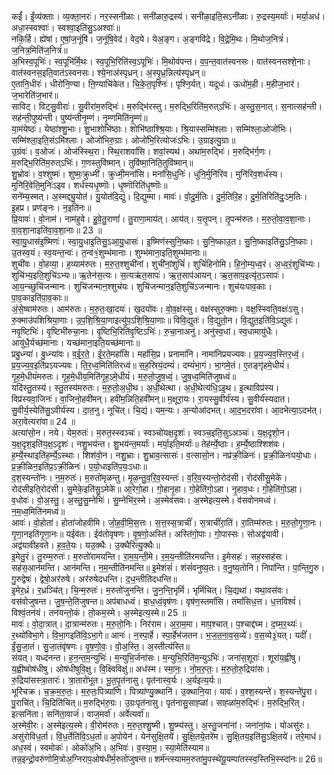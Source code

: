 

  
कईं॑। ईं॒व्य॑क्ताः। व्य॒क्ता॒नरः॑। नर॒स्सनी॑ळाः। सनी॑ळारु॒द्रस्य॑। सनी॑ळा॒इति॒सऽनी॑ळाः। रु॒द्रस्य॒मर्याः॑। मर्या॒अध॑। अधा॒स्स्वश्वाः॑। स्वश्वा॒इति॑सु॒ऽअश्वाः॑॥  
नकि॒र्हि। ह्ये॑षां। ए॒षां॒ज॒नूंषि॑। ज॒नूंषि॒वेद॑। वेद॒ये। येअ॒ङ्ग। अ॒ङ्गवि॑द्रे। वि॒द्रे॒मि॒थः। मि॒थोज॒नित्रं॑। ज॒नित्र॒मिति॑ज॒नित्रं॑॥  
अ॒भिस्व॒पूभिः॑। स्व॒पूभि॑र्मि॒थः। स्व॒पूभि॒रिति॑स्व॒ऽपूभिः॑। मि॒थोव॑पन्त। व॒प॒न्त॒वात॑स्वनसः। वात॑स्वनसश्शे॒नाः। वात॑स्वनस॒इति॒वात॑ऽस्वनसः। श्ये॒नाअ॑स्पृध्रन्। अ॒स्पृ॒ध्र॒न्नित्य॑स्पृध्रन्॥  
ए॒तानि॒धीरः॑। धीरो॑नि॒ण्या। ऩि॒ण्याचि॑केत। चि॒के॒त॒पृश्निः॑। पृश्नि॒र्यत्। यदूधः॑। ऊधो॑म॒ही। म॒हीज॒भार॑। ज॒भारेति॑ज॒भार॑॥  
साविट्। विट्सु॒वीराः॑। सु॒वीरा॑म॒रुद्भिः॑। म॒रुद्भि॑रस्तु। म॒रुद्भि॒रिति॑म॒रुत्ऽभिः॑। अ॒स्तु॒स॒नात्। स॒नात्सह॑न्ती। सह॑न्ती॒पुष्य॑न्ती। पुष्य॑न्तीनृ॒म्णं। नृ॒म्णमिति॑नृ॒म्णं॥  
या॒मंयेष्ठः॑। येष्ठा॑श्शु॒भाः। शु॒भाशोभि॑ष्ठाः। शोभि॑ष्ठाश्श्रि॒याः। श्रि॒यास्सम्मि॑श्लाः। सम्मि॑श्ला॒ओजो॑भिः। सम्मि॑श्ला॒इति॒संऽमि॑श्लाः। ओजो॑भिरु॒ग्राः। ओजो॑भि॒रित्योजः॑ऽभिः। उ॒ग्राइत्यु॒ग्राः॥  
उ॒ग्रंवः॑। व॒ओजः॑। ओज॑स्स्थि॒रा। स्थि॒राशवां॑सि। शवां॒स्यथ॑। अथा॑म॒रुद्भिः॑। म॒रुद्भि॑र्ग॒णः। म॒रुद्भि॒रिति॑म॒रुत्ऽभिः॑। ग॒णस्तुवि॑ष्मान्। तुवि॑ष्मा॒निति॒तुवि॑ष्मान्॥  
शु॒भ्रोवः॑। व॒श्शुष्मः॑। शुष्मः॒क्रुध्मी॑। क्रुध्मी॒मनां॑सि। मनां॑सि॒धुनिः॑। धुनि॒र्मुनि॑रिव। मुनि॑रिव॒शर्ध॑स्य। मुनि॑रि॒वेति॒मुनिः॑ऽइव। शर्ध॑स्यधृ॒ष्णॊः। धृ॒ष्णॊरिति॑धृ॒ष्णॊः॥  
सने॑म्य॒स्मत्। अ॒स्मद्द्यु॒योत॑। यु॒योत॑दि॒द्युं। दि॒द्युम्मा। मावः॑। वो॒दु॒र्म॒तिः। दु॒र्म॒तिरि॒ह। दु॒र्म॒तिरिति॑दुः॒ऽम॒तिः। इ॒हप्र। प्रण॑ङ्नः। न॒इति॑नः॥  
प्रि॒यावः॑। वो॒नाम॑। नाम॑हुवे। हु॒वे॒तु॒राणां॑। तु॒राणा॒माय॑त्। आय॑त्। य॒त्तृ॒पन्। तृ॒पन्म॑रुतः। म॒रु॒तो॒वा॒व॒शा॒नाः। वा॒व॒शा॒नाइति॑वा॒व॒शा॒नाः॥ 23 ॥  
स्वा॒यु॒धास॑इ॒ष्मिणः॑। स्वा॒यु॒धाइ॒तिसु॒ऽआ॒यु॒धासः॑। इ॒ष्मिण॑स्सुनि॒ष्काः। सु॒नि॒ष्काउ॒त। सु॒नि॒ष्काइति॑सु॒ऽनि॒ष्काः। उ॒तस्व॒यं। स्व॒यन्त॒न्वः॑। त॒न्व॑१॒॑शुम्भ॑मानाः। शुम्भ॑माना॒इति॒शुम्भ॑मानाः॥  
शुची॑वः। वो॒हव्या॒। ह॒व्याम॑रुतः। म॒रु॒त॒श्शुची॑नां। शुची॑नां॒शुचिं॑। शुचिं॑हिनोमि। हि॒नो॒म्य॒ध्व॒रं। अ॒ध्व॒रं॒शुचि॑भ्यः। शुचि॑भ्य॒इति॒शुचि॑ऽभ्यः॥ ऋ॒तेन॑स॒त्यः। स॒त्यऋ॑त॒सापः॑। ऋ॒त॒साप॑आयन्। ऋ॒त॒साप॒इत्यृ॑त॒ऽसापः॑। आ॒य॒न्च्छुचि॑जन्मानः। शुचि॑जन्मान॒श्शुच॑यः। शुचि॑जन्मान॒इति॒शुचि॑ऽजन्मानः। शुच॑यःपाव॒काः। पा॒व॒काइति॑पा॒व॒काः॥  
अं॒से॒ष्वाम॑रुतः। आम॑रुतः। म॒रु॒तः॒खा॒दयः॑। ख॒दयो॑वः। वो॒व॒क्ष॑स्सु। वक्ष॑स्सुरु॒क्माः। वक्ष॒स्स्विति॒वक्षः॑ऽसु। रु॒क्माउ॑पशिश्रिया॒णाः। उ॒प॒शि॒श्रि॒या॒णाइत्यु॑प॒ऽशि॒श्रि॒या॒णाः॥ विवि॒द्युतः॑। वि॒द्युतो॒न। वि॒द्युत॒इति॑वि॒ऽद्युतः॑। नवृ॒ष्टिभिः॑। वृ॒ष्टिभी॑रुचा॒नाः। वृ॒ष्टिभि॒रिति॑वृ॒ष्टिऽभिः॑। रु॒चा॒नाअनु॑। अनु॑स्व॒धां। स्व॒धामायु॑धैः। आयु॑धै॒र्यच्छ॑मानाः। यच्छ॑माना॒इति॒यच्छ॑मानाः॥  
प्रबु॒ध्न्या॑। बु॒ध्न्या॑वः। व॒ई॒र॒ते॒। ई॒र॒ते॒महां॑सि। महां॑सि॒प्र। प्रनामा॑नि। नामा॑निप्रयज्यवः। प्र॒य॒ज्य॒व॒स्तिर॒ध्वं॒। प्र॒य॒ज्य॒व॒इति॑प्रऽयज्यवः। ति॒र॒ध्व॒मिति॑तिरध्वं॥ स॒ह॒स्रियं॒दम्यं॑। दम्यं॑भा॒गं। भा॒गमे॒तं। ए॒तङ्गृ॑हमे॒धीयं॑। गृ॒ह॒मे॒धीयं॑मरुतः। गृ॒ह॒मे॒धीय॒मिति॑गृ॒ह॒ऽमे॒धीयं॑। म॒रु॒तो॒जु॒ष॒ध्वं॒। जु॒ष॒ध्व॒मिति॑जुषध्वं॥  
यदि॑स्तु॒तस्य॑। स्तु॒तस्य॑मरुतः। म॒रु॒तो॒अ॒धी॒थ। अ॒धी॒थेत्था। अ॒धी॒थेत्य॑धि॒ऽइ॒थ। इ॒त्थाविप्र॑स्य। विप्र॑स्यवा॒जिनः॑। वा॒जिनो॒हवी॑मन्। हवी॑म॒न्निति॒हवी॑मन्॥ म॒क्षूरा॒यः। रा॒यस्सु॒वीर्य॑स्य। सु॒वीर्य॑स्यदात। सु॒वीर्य॒स्येति॑सु॒ऽवीर्य॑स्य। दा॒त॒नु। नूचि॑त्। चि॒द्यं। यम॒न्यः। अ॒न्योआ॑दभत्। आ॒द॒भ॒दरा॑वा। आ॒दभेत्या॒ऽदभ॑त्। अरा॒वेत्यरा॑वा॥ 24 ॥  
अत्या॑सो॒न। नये। येम॒रुतः॑। म॒रुत॒स्स्वञ्चः॑। स्वञ्चो॑यक्ष॒दृशः॑। स्वञ्च॒इति॒सुऽअञ्चः॑। य॒क्ष॒दृशो॒न। य॒क्ष॒दृश॒इति॑य॒क्ष॒ऽदृशः॑। नशु॒भय॑न्त। शु॒भय॑न्त॒मर्याः॑। मर्या॒इति॒मर्याः॑॥ तेह॑र्म्ये॒ष्ठाः। ह॒र्म्ये॒ष्ठाश्शिश॑वः। ह॒र्म्ये॒स्थाइति॑ह॒र्म्ये॒ऽस्थाः। शिश॑वो॒न। नशु॒भ्राः। शु॒भ्राव॒त्सासः॑। व॒त्सासो॒न। नप्र॑क्री॒ळिनः॑। प्र॒क्री॒ळिनः॑पयो॒धाः। प्र॒क्री॒ळिन॒इति॑प्र॒ऽक्री॒ळिनः॑। प॒यो॒धाइति॑प॒यः॒ऽधाः॥  
द॒श॒स्यन्तो॑नः। न॒म॒रुतः॑। म॒रुतो॑मृळन्तु। मृ॒ळ॒न्तु॒व॒रि॒व॒स्यन्तः॑। व॒रि॒व॒स्यन्तो॒रोद॑सी। रोद॑सीसु॒मेके॑। रोद॑सीइति॒रोद॑सी। सु॒मेके॒इति॑सु॒ऽमेके॑॥ आ॒रेगो॒हा। गो॒हानृ॒हा। गो॒हेति॑गो॒ऽहा। नृ॒हाव॒धः। गो॒हेति॑गो॒ऽहा। व॒धोवः॑। वो॒अ॒स्तु॒। अ॒स्तु॒सु॒म्नेभिः॑। सु॒म्नेभि॑र॒स्मे। अ॒स्मेव॑सवः। अ॒स्मेइत्य॒स्मे। व॑सवोनमध्वं। न॒म॒ध्व॒मिति॑नमध्वं॥  
आवः॑। वो॒होता॑। होता॑जोहवीमि। जो॒ह॒वी॒मि॒स॒त्तः। स॒त्त॒स्स॒त्राचीं॑। स॒त्राचीं॑रा॒तिं। रा॒तिम्म॑रुतः। म॒रु॒तो॒गृ॒णा॒नः। गृ॒णा॒नइति॑गृ॒णा॒नः॥ यईव॑तः। ईव॑तोवृषणः। वृ॒ष॒णो॒अस्ति॑। अस्ति॑गो॒पाः। गो॒पास्सः। सोअद्व॑यावी। अद्व॑यावीहवते। ह॒व॒ते॒यः। यउ॒क्थैः। उ॒क्थैरित्यु॒क्थैः॥  
इ॒मेतु॒रं। तु॒रम्म॒रुतः॑। म॒रुतो॑रामयन्ति। रा॒म॒य॒न्ती॒मे। र॒म॒य॒न्तीति॑रमयन्ति। इ॒मेसहः॑। सह॒स्सह॑सः। सह॑स॒आन॑मन्ति। आन॑मन्ति। न॒म॒न्तीति॑नमन्ति॥ इ॒मेशंसं॑। शंसं॑वनुष्य॒तः। व॒नु॒ष्य॒तोनि। निपा॑न्ति। पा॒न्ति॒गु॒रु। गु॒रुद्वेषः॑। द्वेषो॒अर॑रुषे। अर॑रुषेदधन्ति। द॒ध॒न्तीति॑दधन्ति॥  
इ॒मेर॒ध्रं। र॒ध्रञ्चि॑त्। चि॒न्म॒रुतः॑। म॒रुतो॑जुनन्ति। जु॒न॒न्ति॒भृमिं॑। भृमिं॑चित्। चि॒द्यथा॑। यथा॒वस॑वः। वस॑वोजुषन्त। जु॒ष॒न्ते॒ति॑जुषन्त॥ अप॑बाधध्वं। बा॒ध॒ध्वं॒वृष॑णः। वृष॑ण॒स्तमां॑सि। तमां॑सिध॒त्त। ध॒त्तविश्वं॑। विश्वं॒तन॑यं। तन॑यन्तो॒कं। तो॒कम॒स्मे। अ॒स्मेइत्य॒स्मे॥ 25 ॥  
मावः॑। वो॒दा॒त्रात्। दा॒त्रान्म॑रुतः। म॒रु॒तो॒निः। निर॑राम। अ॒रा॒म॒मा। माप॒श्चात्। प॒श्चाद्द॑घ्म। द॒घ्म॒र॒थ्यः॑। र॒थ्यो॑विभा॒गे। वि॒भा॒गइति॑वि॒ऽभा॒गे॥ आनः॑। न॒स्पा॒र्हे। स्पा॒र्हेभ॑जतन। भ॒ज॒त॒ना॒व॒स॒व्ये॑। व॒स॒व्ये३॒॑यत्। यदीं॑। ईं॒सु॒जा॒तं। सु॒जा॒तंवृ॑षणः। वृ॒ष॒णो॒वः॒। वो॒अ॒स्ति॒। अ॒स्तीत्य॑स्ति॥  
संयत्। यध्द॑नन्त। ह॒न॒न्त॒म॒न्युभिः॑। म॒न्युभि॒र्जना॑सः। म॒न्युभि॒रिति॑म॒न्युऽभिः॑। जना॑स॒शूराः॑। शूरा॑य॒ह्वीषु। य॒ह्वीष्वोष॑धीषु। ओष॑धीषुवि॒क्षु। वि॒क्ष्विविक्षु॑॥ अध॑स्म। स्मा॒नः॒। नो॒म॒रु॒तः॒। म॒रु॒तो॒रु॒द्रिया॑सः। रु॒द्रिया॑सस्त्रा॒तारः॑। त्रा॒तारो॑भूत। भू॒त॒पृ॒त॑नासु। पृत॑नास्व॒र्यः। अ॒र्यइत्य॒र्यः॥  
भूरि॑चक्र। च॒क्र॒म॒रु॒तः॒। म॒रु॒तः॒पित्र्या॑णि। पित्र्या॑ण्यु॒क्थानि॑। उ॒क्थानि॒या। यावः॑। व॒श्श॒स्यन्ते॑। श॒स्यन्ते॑पु॒रा। पु॒राचि॑त्। चि॒दिति॑चित्॥ म॒रुद्भि॑रु॒ग्रः। उ॒ग्रःपृत॑नासु। पृत॑नासु॒साह्ळा॑। साह्ळा॑म॒रुद्भिः॑। म॒रुद्भि॒रित्। इत्सनि॑ता। सनि॑ता॒वाजं॑। वाज॒मर्वा॑। अर्वेत्यर्वा॑॥  
अ॒स्मेवी॒रः। अ॒स्मेइत्य॒स्मे। वी॒रोम॑रुतः। म॒रु॒त॒श्शु॒ष्मी। शु॒ष्म्य॑स्तु। अ॒स्तु॒जना॑नां। जना॑नां॒यः। योअसु॑रः। असु॑रोविध॒र्ता। वि॒ध॒र्तेति॑वि॒ऽध॒र्ता॥ अ॒पोयेन॑। येन॑सुक्षि॒तये॑। सु॒क्षि॒तये॒तरे॑म। सु॒क्षि॒तय॒इति॑सु॒ऽक्षि॒तये॑। तरे॒माध॑। अध॒स्वं। स्वमोकः॑। ओको॑अ॒भि। अ॒भिवः॑। व॒स्या॒म॒। स्या॒मेति॑स्याम॥  
तन्न॒इन्द्रो॒वरु॑णोमि॒त्रोअ॒ग्निराप॒ओष॑धीर्म॒रुतो॑जुषन्त॥ शर्म॑न्त्स्यामम॒रुता॑मु॒पस्थे॑यू॒यम्पा॑तस्स्व॒स्तिभि॒स्स्दा॑नः॥ 26॥  
